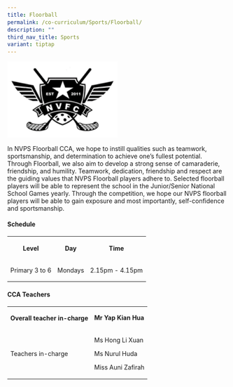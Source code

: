 ```yaml
---
title: Floorball
permalink: /co-curriculum/Sports/Floorball/
description: ""
third_nav_title: Sports
variant: tiptap
---
```

<div class="isomer-image-wrapper">
<img style="width:50%;height:50%" height="auto" width="100%" src="/images/Co%20Curriculum/Floorball/Floor%20ball%20icon.png">
</div>
<p>In NVPS Floorball CCA, we hope to instill qualities such as teamwork,
sportsmanship, and determination to achieve one’s fullest potential. Through
Floorball, we also aim to develop a strong sense of camaraderie, friendship,
and humility. Teamwork, dedication, friendship and respect are the guiding
values that NVPS Floorball players adhere to. Selected floorball players
will be able to represent the school in the Junior/Senior National School
Games yearly. Through the competition, we hope our NVPS floorball players
will be able to gain exposure and most importantly, self-confidence and
sportsmanship.</p>
<h4><strong>Schedule</strong></h4>
<table style="minWidth: 75px">
<colgroup>
<col>
<col>
<col>
</colgroup>
<tbody>
<tr>
<th rowspan="1" colspan="1">
<p>Level</p>
</th>
<th rowspan="1" colspan="1">
<p>Day</p>
</th>
<th rowspan="1" colspan="1">
<p>Time</p>
</th>
</tr>
<tr>
<td rowspan="1" colspan="1">
<p>Primary 3 to 6</p>
</td>
<td rowspan="1" colspan="1">
<p>Mondays</p>
</td>
<td rowspan="1" colspan="1">
<p>2.15pm - 4.15pm</p>
</td>
</tr>
</tbody>
</table>
<h4><strong>CCA Teachers</strong></h4>
<table style="minWidth: 50px">
<colgroup>
<col>
<col>
</colgroup>
<tbody>
<tr>
<th rowspan="1" colspan="1">
<p>Overall teacher in-charge</p>
</th>
<td rowspan="1" colspan="1">
<p><strong>Mr Yap Kian Hua</strong>
</p>
</td>
</tr>
<tr>
<td rowspan="1" colspan="1">
<p>Teachers in-charge</p>
</td>
<td rowspan="1" colspan="1">
<p>Ms Hong Li Xuan</p>
<p>Ms Nurul Huda</p>
<p>Miss Auni Zafirah</p>
</td>
</tr>
</tbody>
</table>
<p></p>